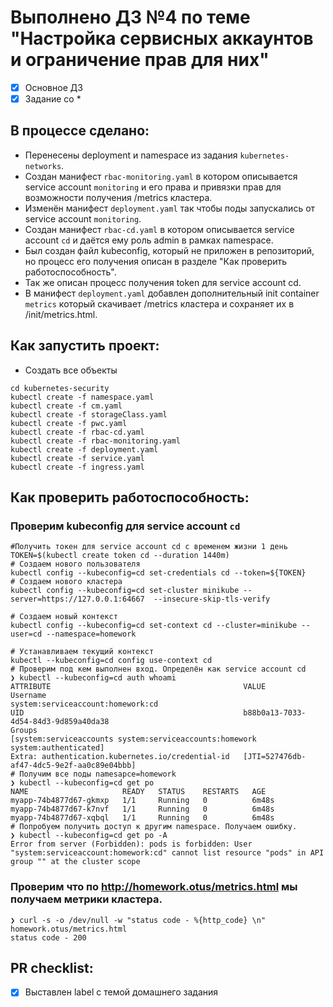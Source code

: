 # Выполнено ДЗ №4 по теме "Настройка сервисных аккаунтов и ограничение прав для них"

- [x] Основное ДЗ
- [x] Задание со *

## В процессе сделано:
- Перенесены deployment и namespace из задания `kubernetes-networks`.
- Создан манифест `rbac-monitoring.yaml` в котором описывается service account `monitoring` и его права и привязки прав
для возможности получения /metrics кластера.
- Изменён манифест `deployment.yaml` так чтобы поды запускались от service account `monitoring`.
- Создан манифест `rbac-cd.yaml` в котором описывается service account `cd` и даётся ему роль admin в рамках namespace.
- Был создан файл kubeconfig, который не приложен в репозиторий, но процесс его получения описан в разделе "Как проверить работоспособность".
- Так же описан процесс получения token для service account cd.
- В манифест `deployment.yaml` добавлен дополнительный init container `metrics` который скачивает /metrics кластера и сохраняет их в /init/metrics.html. 

## Как запустить проект:
- Создать все объекты

```shell
cd kubernetes-security
kubectl create -f namespace.yaml
kubectl create -f cm.yaml
kubectl create -f storageClass.yaml
kubectl create -f pwc.yaml
kubectl create -f rbac-cd.yaml
kubectl create -f rbac-monitoring.yaml
kubectl create -f deployment.yaml
kubectl create -f service.yaml
kubectl create -f ingress.yaml
```

## Как проверить работоспособность:
### Проверим kubeconfig для service account `cd`
```shell
#Получить токен для service account cd c временем жизни 1 день
TOKEN=$(kubectl create token cd --duration 1440m)
# Создаем нового пользователя
kubectl config --kubeconfig=cd set-credentials cd --token=${TOKEN}
# Создаем нового кластера
kubectl config --kubeconfig=cd set-cluster minikube --server=https://127.0.0.1:64667  --insecure-skip-tls-verify

# Создаем новый контекст
kubectl config --kubeconfig=cd set-context cd --cluster=minikube --user=cd --namespace=homework

# Устанавливаем текущий контекст
kubectl --kubeconfig=cd config use-context cd
# Проверим под кем выполнен вход. Определён как service account cd
❯ kubectl --kubeconfig=cd auth whoami
ATTRIBUTE                                           VALUE
Username                                            system:serviceaccount:homework:cd
UID                                                 b88b0a13-7033-4d54-84d3-9d859a40da38
Groups                                              [system:serviceaccounts system:serviceaccounts:homework system:authenticated]
Extra: authentication.kubernetes.io/credential-id   [JTI=527476db-af47-4dc5-9e2f-aa0c89e04bbb]
# Получим все поды namesapce=homework
❯ kubectl --kubeconfig=cd get po
NAME                     READY   STATUS    RESTARTS   AGE
myapp-74b4877d67-gkmxp   1/1     Running   0          6m48s
myapp-74b4877d67-k7nvf   1/1     Running   0          6m48s
myapp-74b4877d67-xqbql   1/1     Running   0          6m48s
# Попробуем получить доступ к другим namespace. Получаем ошибку.
❯ kubectl --kubeconfig=cd get po -A
Error from server (Forbidden): pods is forbidden: User "system:serviceaccount:homework:cd" cannot list resource "pods" in API group "" at the cluster scope
``` 
### Проверим что по http://homework.otus/metrics.html мы получаем метрики кластера. 
 ```shell
❯ curl -s -o /dev/null -w "status code - %{http_code} \n" homework.otus/metrics.html
status code - 200
``` 

## PR checklist:
- [x] Выставлен label с темой домашнего задания

